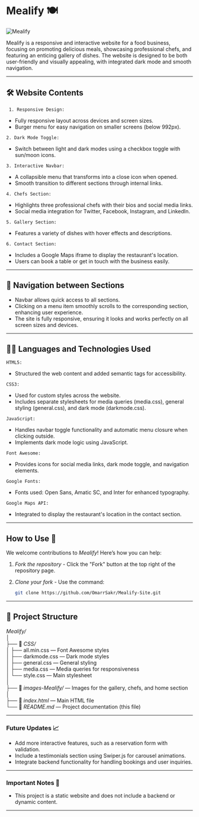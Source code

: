 # Mealify 🍽 

![Mealify](https://github.com/user-attachments/assets/99adf7aa-2d4f-46e0-8245-1ea8ae727fb8)

Mealify is a responsive and interactive website for a food business, focusing on promoting delicious
meals, showcasing professional chefs, and featuring an enticing gallery of dishes. The website is
designed to be both user-friendly and visually appealing, with integrated dark mode and smooth
navigation.

---

## 🛠 Website Contents
<code> 1. Responsive Design:</code>
   - Fully responsive layout across devices and screen sizes.
   -  Burger menu for easy navigation on smaller screens (below 992px).
     
<code>2. Dark Mode Toggle:</code>
   - Switch between light and dark modes using a checkbox toggle with sun/moon icons.
    
<code>3. Interactive Navbar:</code>
   - A collapsible menu that transforms into a close icon when opened.
   - Smooth transition to different sections through internal links.
     
<code>4. Chefs Section:</code>

   - Highlights three professional chefs with their bios and social media links.
   - Social media integration for Twitter, Facebook, Instagram, and LinkedIn.
    
<code>5. Gallery Section:</code>
   - Features a variety of dishes with hover effects and descriptions.
     
<code>6. Contact Section:</code>
   - Includes a Google Maps iframe to display the restaurant's location.
   - Users can book a table or get in touch with the business easily.

---
## 🚀 Navigation between Sections
- Navbar allows quick access to all sections.
- Clicking on a menu item smoothly scrolls to the corresponding section, enhancing user experience.
- The site is fully responsive, ensuring it looks and works perfectly on all screen sizes and devices.

---

## 🧑‍💻 Languages and Technologies Used
<code>HTML5:</code>
 - Structured the web content and added semantic tags for accessibility.

<code>CSS3:</code>
 - Used for custom styles across the website.
 - Includes separate stylesheets for media queries (media.css), general styling (general.css), and dark mode (darkmode.css).
  
<code>JavaScript:</code>
 -  Handles navbar toggle functionality and automatic menu closure when clicking outside.
 - Implements dark mode logic using JavaScript.

<code>Font Awesome:</code>
 - Provides icons for social media links, dark mode toggle, and navigation elements.

<code>Google Fonts:</code>
 - Fonts used: Open Sans, Amatic SC, and Inter for enhanced typography.

<code>Google Maps API:</code>
 - Integrated to display the restaurant's location in the contact section.

---

## How to Use 🚀  

We welcome contributions to *Mealify*! Here’s how you can help:
1. *Fork the repository* - Click the "Fork" button at the top right of the repository page.
2. *Clone your fork* - Use the command:
   
   ```bash
   git clone https://github.com/OmarrSakr/Mealify-Site.git

---

## 📂 Project Structure 

*Mealify/*  
│  
├── 📂 *CSS/*  
│   ├── all.min.css         — Font Awesome styles  
│   ├── darkmode.css        — Dark mode styles  
│   ├── general.css         — General styling  
│   ├── media.css           — Media queries for responsiveness  
│   └── style.css           — Main stylesheet  
│  
├── 📂 *images-Mealify/*    — Images for the gallery, chefs, and home section  
│  
├── 📄 *index.html*         — Main HTML file  
└── 📄 *README.md*          — Project documentation (this file)  

---

### Future Updates 📈

- Add more interactive features, such as a reservation form with validation.
- Include a testimonials section using Swiper.js for carousel animations.
- Integrate backend functionality for handling bookings and user inquiries.
---

### Important Notes 📢

- This project is a static website and does not include a backend or dynamic content.

---
